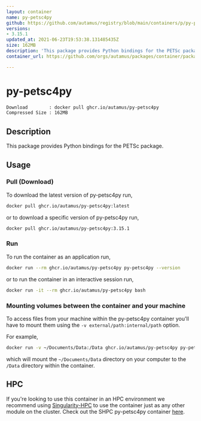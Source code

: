 ```yaml
---
layout: container
name: py-petsc4py
github: https://github.com/autamus/registry/blob/main/containers/p/py-petsc4py/spack.yaml
versions:
- 3.15.1
updated_at: 2021-06-23T19:53:38.131485435Z
size: 162MB
description: 'This package provides Python bindings for the PETSc package. '
container_url: https://github.com/orgs/autamus/packages/container/package/py-petsc4py

---
```

# py-petsc4py
```bash 
Download        : docker pull ghcr.io/autamus/py-petsc4py
Compressed Size : 162MB
```

## Description
This package provides Python bindings for the PETSc package. 

## Usage
### Pull (Download)
To download the latest version of py-petsc4py run,

```bash
docker pull ghcr.io/autamus/py-petsc4py:latest
```

or to download a specific version of py-petsc4py run,

```bash
docker pull ghcr.io/autamus/py-petsc4py:3.15.1
```
### Run
To run the container as an application run,
```bash
docker run --rm ghcr.io/autamus/py-petsc4py py-petsc4py --version
```

or to run the container in an interactive session run,
```bash
docker run -it --rm ghcr.io/autamus/py-petsc4py bash
```

### Mounting volumes between the container and your machine
To access files from your machine within the py-petsc4py container you'll have to mount them using the `-v external/path:internal/path` option.

For example,
```bash
docker run -v ~/Documents/Data:/Data ghcr.io/autamus/py-petsc4py py-petsc4py /Data/myData.csv
```
which will mount the `~/Documents/Data` directory on your computer to the `/Data` directory within the container.

## HPC
If you're looking to use this container in an HPC environment we recommend using [Singularity-HPC](https://singularity-hpc.readthedocs.io) to use the container just as any other module on the cluster. Check out the SHPC py-petsc4py container [here](https://singularityhub.github.io/singularity-hpc/r/ghcr.io-autamus-py-petsc4py/).